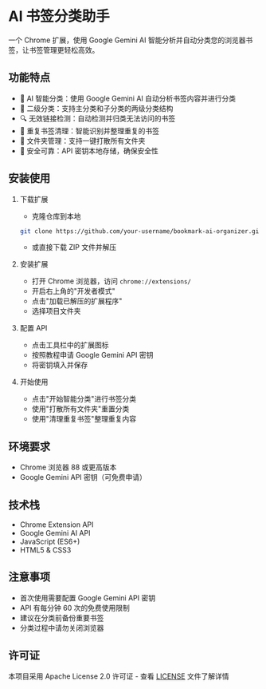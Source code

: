 # AI 书签分类助手

一个 Chrome 扩展，使用 Google Gemini AI 智能分析并自动分类您的浏览器书签，让书签管理更轻松高效。

## 功能特点

- 🤖 AI 智能分类：使用 Google Gemini AI 自动分析书签内容并进行分类
- 📂 二级分类：支持主分类和子分类的两级分类结构
- 🔍 无效链接检测：自动检测并归类无法访问的书签
- 🔄 重复书签清理：智能识别并整理重复的书签
- 📱 文件夹管理：支持一键打散所有文件夹
- 🔑 安全可靠：API 密钥本地存储，确保安全性

## 安装使用

1. 下载扩展
   - 克隆仓库到本地
   ```bash
   git clone https://github.com/your-username/bookmark-ai-organizer.git
   ```
   - 或直接下载 ZIP 文件并解压

2. 安装扩展
   - 打开 Chrome 浏览器，访问 `chrome://extensions/`
   - 开启右上角的"开发者模式"
   - 点击"加载已解压的扩展程序"
   - 选择项目文件夹

3. 配置 API
   - 点击工具栏中的扩展图标
   - 按照教程申请 Google Gemini API 密钥
   - 将密钥填入并保存

4. 开始使用
   - 点击"开始智能分类"进行书签分类
   - 使用"打散所有文件夹"重置分类
   - 使用"清理重复书签"整理重复内容

## 环境要求

- Chrome 浏览器 88 或更高版本
- Google Gemini API 密钥（可免费申请）

## 技术栈

- Chrome Extension API
- Google Gemini AI API
- JavaScript (ES6+)
- HTML5 & CSS3

## 注意事项

- 首次使用需要配置 Google Gemini API 密钥
- API 有每分钟 60 次的免费使用限制
- 建议在分类前备份重要书签
- 分类过程中请勿关闭浏览器

## 许可证

本项目采用 Apache License 2.0 许可证 - 查看 [LICENSE](LICENSE) 文件了解详情
